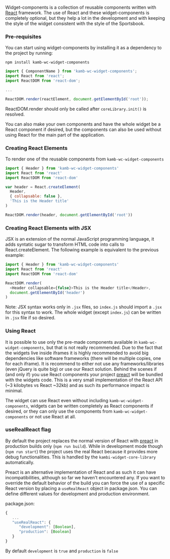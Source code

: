 Widget-components is a collection of reusable components written with [React](https://facebook.github.io/react/) framework. The use of React and these widget-components is completely optional, but they help a lot in the development and with keeping the style of the widget consistent with the style of the Sportsbook.

### Pre-requisites

You can start using widget-components by installing it as a dependency to the project by running:

`npm install kamb-wc-widget-components`

```javascript
import { ComponentName } from 'kamb-wc-widget-components';
import React from 'react';
import ReactDOM from 'react-dom';

...

ReactDOM.render(reactElement, document.getElementById('root'));
```

ReactDOM.render should only be called after `coreLibrary.init()` is resolved.

You can also make your own components and have the whole widget be a React component if desired, but the components can also be used without using React for the main part of the application.

### Creating React Elements

To render one of the reusable components from `kamb-wc-widget-components`

```javascript
import { Header } from 'kamb-wc-widget-components'
import React from 'react'
import ReactDOM from 'react-dom'

var header = React.createElement(
  Header,
  { collapsable: false },
  'This is the Header title'
)

ReactDOM.render(header, document.getElementById('root'))
```

### Creating React Elements with JSX

JSX is an extension of the normal JavaScript programming language, it adds syntatic sugar to transform HTML code into calls to React.createElement. The following example is equivalent to the previous example:

```javascript
import { Header } from 'kamb-wc-widget-components'
import React from 'react'
import ReactDOM from 'react-dom'

ReactDOM.render(
  <Header collapsable={false}>This is the Header title</Header>,
  document.getElementById('header')
)
```

Note: JSX syntax works only in `.jsx` files, so `index.js` should import a `.jsx` for this syntax to work. The whole widget (except `index.js`) can be written in `.jsx` file if so desired.

### Using React

It is possible to use only the pre-made components available in `kamb-wc-widget-components`, but that is not really recommended. Due to the fact that the widgets live inside iframes it is highly recommended to avoid big dependencies like software frameworks (there will be multiple copies, one for each iframe). It is recommend to either not use any frameworks/libraries (even jQuery is quite big) or use our React solution. Behind the scenes if (and only if) you use React components your project [preact](https://preactjs.com/) will be bundled with the widgets code. This is a very small implementation of the React API (~3 kilobytes vs React ~32kb) and as such its performance impact is minimal.

The widget can use React even without including `kamb-wc-widget-components`, widgets can be written completely as React components if desired, or they can only use the components from `kamb-wc-widget-components` or not use React at all.

### useRealReact flag

By default the project replaces the normal version of React with [preact](https://github.com/Lucifier129/react-lite) in production builds only (`npm run build`). While in development mode though (`npm run start`) the project uses the real React because it provides more debug functionalities. This is handled by the `kambi-widget-core-library` automatically.

Preact is an alternative implementation of React and as such it can have incompatibilities, although so far we haven't encountered any. If you want to override the default behavior of the build you can force the use of a specific React version by placing a `useRealReact` object in package.json. You can define different values for development and production environment.

package.json:

```javascript
{
   ...
   "useRealReact": {
      "development": [Boolean],
      "production": [Boolean]
   }
}
```

By default `development` is `true` and `production` is `false`

